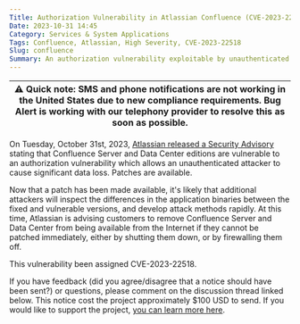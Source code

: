 ```yaml
---
Title: Authorization Vulnerability in Atlassian Confluence (CVE-2023-22518)
Date: 2023-10-31 14:45
Category: Services & System Applications
Tags: Confluence, Atlassian, High Severity, CVE-2023-22518
Slug: confluence
Summary: An authorization vulnerability exploitable by unauthenticated users has been discovered in Atlassian Confluence, and has been assigned a bug alert severity of 'very high'. Exploitation of the vulnerability can cause substanial data loss. Atlassian recommends removing installations from the Internet immediately if they cannot be patched.
---
```


| ⚠ Quick note: SMS and phone notifications are not working in the United States due to new compliance requirements. Bug Alert is working with our telephony provider to resolve this as soon as possible.   |
|------------------------------------------------------------------------------------------------------------------------------------------------------------------------------------------------------------|

On Tuesday, October 31st, 2023, [Atlassian released a Security Advisory](https://confluence.atlassian.com/security/cve-2023-22518-improper-authorization-vulnerability-in-confluence-data-center-and-confluence-server-1311473907.html) stating that Confluence Server and Data Center editions are vulnerable to an authorization vulnerability which allows an unauthenticated attacker to cause significant data loss. Patches are available.

Now that a patch has been made available, it's likely that additional attackers will inspect the differences in the application binaries between the fixed and vulnerable versions, and develop attack methods rapidly. At this time, Atlassian is advising customers to remove Confluence Server and Data Center from being available from the Internet if they cannot be patched immediately, either by shutting them down, or by firewalling them off.

This vulnerability been assigned CVE-2023-22518.

If you have feedback (did you agree/disagree that a notice should have been sent?) or questions, please comment on the discussion thread linked below. This notice cost the project approximately $100 USD to send. If you would like to support the project, [you can learn more here](https://bugalert.org/content/pages/financial-support.html).
